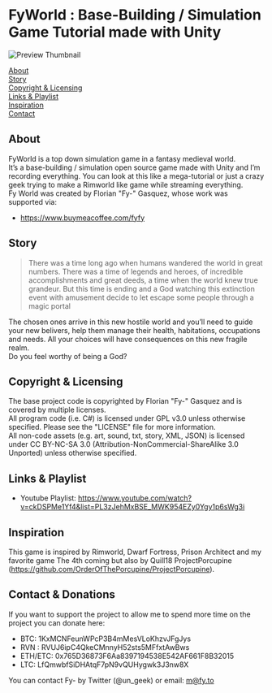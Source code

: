 # FyWorld : Base-Building / Simulation Game Tutorial made with Unity
![Preview Thumbnail](https://raw.githubusercontent.com/Fy-/FyWorld/master/preview.png)

[About](#about)  
[Story](#story)  
[Copyright & Licensing](#copyright--licensing)  
[Links & Playlist](#links--playlist)  
[Inspiration](#inspiration)  
[Contact](#contact)

## About
FyWorld is a top down simulation game in a fantasy medieval world.  
It’s a base-building / simulation open source game made with Unity and I’m recording everything. You can look at this like a mega-tutorial or just a crazy geek trying to make a Rimworld like game while streaming everything.  
Fy World was created by Florian "Fy-" Gasquez, whose work was supported via:
 * https://www.buymeacoffee.com/fyfy
 
## Story
> There was a time long ago when humans wandered the world in great numbers. There was a time of legends and heroes, of incredible accomplishments and great deeds, a time when the world knew true grandeur. But this time is ending and a God watching this extinction event with amusement decide to let escape some people through a magic portal

The chosen ones arrive in this new hostile world and you’ll need to guide your new belivers, help them manage their health, habitations, occupations and needs. All your choices will have consequences on this new fragile realm.  
Do you feel worthy of being a God?
 
## Copyright & Licensing
The base project code is copyrighted by Florian "Fy-" Gasquez and is covered by multiple licenses.  
All program code (i.e. C#) is licensed under GPL v3.0 unless otherwise specified.  Please see the "LICENSE" file for more information.  
All non-code assets (e.g. art, sound, txt, story, XML, JSON) is licensed under CC BY-NC-SA 3.0 (Attribution-NonCommercial-ShareAlike 3.0 Unported) unless otherwise specified.

## Links & Playlist
 * Youtube Playlist: https://www.youtube.com/watch?v=ckDSPMe1Yf4&list=PL3zJehMxBSE_MWK954EZy0Ygy1p6sWg3i 

## Inspiration
This game is inspired by Rimworld, Dwarf Fortress, Prison Architect and my favorite game The 4th coming but also by Quill18 ProjectPorcupine (https://github.com/OrderOfThePorcupine/ProjectPorcupine).

## Contact & Donations
If you want to support the project to allow me to spend more time on the project you can donate here:
- BTC: 1KxMCNFeunWPcP3B4mMesVLoKhzvJFgJys
- RVN : RVUJ6ipC4QkeCMnnyH52sts5MFfxtAwBws
- ETH/ETC: 0x765D36873F6Aa8397194538E542AF661F8B32015
- LTC: LfQmwbfSiDHAtqF7pN9vQUHygwk3J3nw8X

You can contact Fy- by Twitter (@un_geek) or email: m@fy.to
